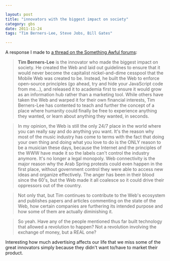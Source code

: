 ```yaml
---

layout: post
title: "innovators with the biggest impact on society"
category: gbs
date: 2011-11-24
tags: "Tim Berners-Lee, Steve Jobs, Bill Gates"

---
```


A response I made to [a thread on the Something Awful forums][1]:

> **Tim Berners-Lee** is the innovator who made the biggest impact on society. He created the Web and laid out guidelines to ensure that it would never become the 
> capitalist nickel-and-dime cesspool that the Mobile Web was created to be. Instead, he built the Web to enforce open-source principles (go ahead, try and hide your 
> JavaScript code from me...), and released it to academia first to ensure it would grow as an information hub rather than a marketing tool. While others have taken the 
> Web and warped it for their own financial interests, Tim Berners-Lee has contented to teach and further the concept of a place where humanity could finally be free to 
> experience anything they wanted, or learn about anything they wanted, in seconds.

> In my opinion, the Web is still the only 24/7 place in the world where you can really say and do anything you want. It's the reason why most of the music industry has 
> come to terms with the fact that doing your own thing and doing what you love to do is the ONLY reason to be a musician these days, because the Internet and the 
> principles of the WWW have made it so the labels can't control the industry anymore. It's no longer a legal monopoly. Web connectivity is the major reason why the Arab 
> Spring protests could even happen in the first place, without government control they were able to access new ideas and organize effectively. The anger has been in 
> their blood since the 60's, but the Web made it all coalesce so it could drive their oppressors out of the country.

> Not only that, but Tim continues to contribute to the Web's ecosystem and publishes papers and articles commenting on the state of the Web, how certain companies are 
> furthering its intended purpose and how some of them are actually diminishing it.

> So yeah. Have any of the people mentioned thus far built technology that allowed a revolution to happen? Not a revolution involving the exchange of money, but a REAL one?

Interesting how much advertising affects our life that we miss some of the great innovators simply because they didn't want to/have to market their product.

[1]: http://forums.somethingawful.com